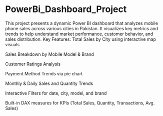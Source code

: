 # PowerBi_Dashboard_Project
This project presents a dynamic Power BI dashboard that analyzes mobile phone sales across various cities in Pakistan. It visualizes key metrics and trends to help understand market performance, customer behavior, and sales distribution.
 Key Features:
Total Sales by City using interactive map visuals

Sales Breakdown by Mobile Model & Brand

Customer Ratings Analysis

Payment Method Trends via pie chart

Monthly & Daily Sales and Quantity Trends

Interactive Filters for date, city, model, and brand

Built-in DAX measures for KPIs (Total Sales, Quantity, Transactions, Avg. Sales)
